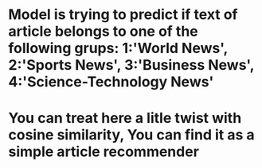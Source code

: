 # Model is trying to predict if text of article belongs to one of the following grups: 1:'World News', 2:'Sports News', 3:'Business News', 4:'Science-Technology News'
# You can treat here a litle twist with cosine similarity, You can find it as a simple article recommender
